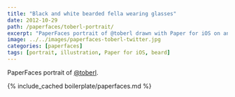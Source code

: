 ```yaml
---
title: "Black and white bearded fella wearing glasses"
date: 2012-10-29
path: /paperfaces/toberl-portrait/
excerpt: "PaperFaces portrait of @toberl drawn with Paper for iOS on an iPad."
image: ../../images/paperfaces-toberl-twitter.jpg
categories: [paperfaces]
tags: [portrait, illustration, Paper for iOS, beard]
---
```


PaperFaces portrait of [@toberl](https://twitter.com/toberl).

{% include_cached boilerplate/paperfaces.md %}
